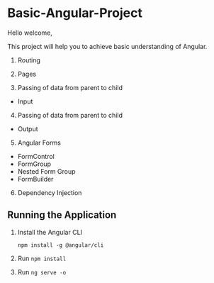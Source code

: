 # Basic-Angular-Project

Hello welcome, 

This project will help you to achieve basic understanding of Angular. 
1. Routing

2. Pages

3. Passing of data from parent to child
- Input

4. Passing of data from parent to child
- Output

5. Angular Forms
- FormControl
- FormGroup
- Nested Form Group
- FormBuilder

6. Dependency Injection


## Running the Application

1. Install the Angular CLI

    `npm install -g @angular/cli`

1. Run `npm install`

1. Run `ng serve -o`
